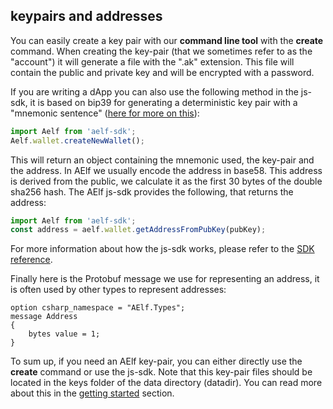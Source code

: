 ## keypairs and addresses

You can easily create a key pair with our **command line tool** with the **create** command. When creating the key-pair (that we sometimes refer to as the "account") it will generate a file with the ".ak" extension. This file will contain the public and private key and will be encrypted with a password.

If you are writing a dApp you can also use the following method in the js-sdk, it is based on bip39 for generating a deterministic key pair with a "mnemonic sentence" ([here for more on this](https://github.com/bitcoin/bips/blob/master/bip-0039.mediawiki)):

```js
import Aelf from 'aelf-sdk';
Aelf.wallet.createNewWallet();
```

This will return an object containing the mnemonic used, the key-pair and the address. In AElf we usually encode the address in base58. This address is derived from the public, we calculate it as the first 30 bytes of the double sha256 hash. The AElf js-sdk provides the following, that returns the address:

```js
import Aelf from 'aelf-sdk';
const address = aelf.wallet.getAddressFromPubKey(pubKey);
```

For more information about how the js-sdk works, please refer to the [SDK reference](../sdk/javascript/js-sdk.md).

Finally here is the Protobuf message we use for representing an address, it is often used by other types to represent addresses:

```Proto
option csharp_namespace = "AElf.Types";
message Address
{
    bytes value = 1;
}
```

To sum up, if you need an AElf key-pair, you can either directly use the **create** command or use the js-sdk. Note that this key-pair files should be located in the keys folder of the data directory (datadir). You can read more about this in the [getting started](../tutorials/run-node.md) section.
